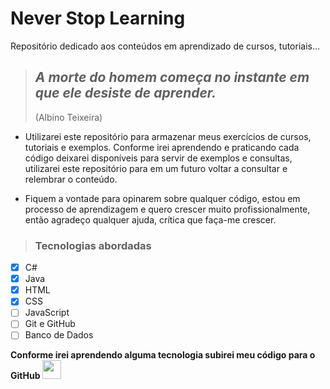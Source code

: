 # Never Stop Learning
Repositório dedicado aos conteúdos em aprendizado de cursos, tutoriais...

>## _A morte do homem começa no instante em que ele desiste de aprender._
>(Albino Teixeira)

- Utilizarei este repositório para armazenar meus exercícios de cursos, tutoriais e exemplos. Conforme irei aprendendo e praticando cada código deixarei disponíveis para servir de exemplos e consultas, utilizarei este repositório para em um futuro voltar a consultar e relembrar o conteúdo.

- Fiquem a vontade para opinarem sobre qualquer código, estou em processo de aprendizagem e quero crescer muito profissionalmente, então agradeço qualquer ajuda, crítica que faça-me crescer.


>### Tecnologias abordadas

- [x] C#
- [x] Java
- [x] HTML
- [x] CSS
- [ ] JavaScript
- [ ] Git e GitHub
- [ ] Banco de Dados

**Conforme irei aprendendo alguma tecnologia subirei meu código para o GitHub**
<img src="https://www.freeiconspng.com/thumbs/github-icon/github-icon-1.png" width="30">
